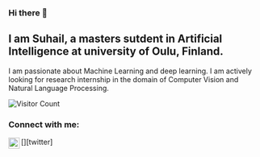 ### Hi there 👋

<!--
**Suhail-BW/Suhail-BW** is a ✨ _special_ ✨ repository because its `README.md` (this file) appears on your GitHub profile.
- 🔭 I’m currently working on ...
- 🌱 I’m currently learning ...
- 👯 I’m looking to collaborate on ...
- 🤔 I’m looking for help with ...
- 💬 Ask me about ...
- 📫 How to reach me: ...
- 😄 Pronouns: ...
- ⚡ Fun fact: ...
-->
## I am Suhail, a masters sutdent in Artificial Intelligence at university of Oulu, Finland. 
I am passionate about Machine Learning and deep learning. I am actively looking for research internship in the domain of Computer Vision and Natural Language Processing.

![Visitor Count](https://profile-counter.glitch.me/Suhail-BW/count.svg)

### Connect with me:
[<img align="left" alt="SuhailB15895179 | Twitter" width="22px" src="https://cdn.jsdelivr.net/npm/simple-icons@v3/icons/twitter.svg" />][twitter]

